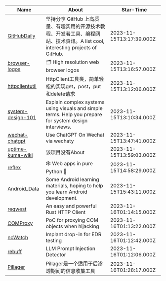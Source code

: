 | Name                                                                                           | About                                                                                                  | Star-Time                |
| ---------------------------------------------------------------------------------------------- | ------------------------------------------------------------------------------------------------------ | ------------------------ |
| [GitHubDaily](https://github.com/GitHubDaily/GitHubDaily) | 坚持分享 GitHub 上高质量、有趣实用的开源技术教程、开发者工具、编程网站、技术资讯。A list cool, interesting projects of GitHub. | 2023-11-15T13:17:39.000Z |
| [browser-logos](https://github.com/alrra/browser-logos) | 🗂 High resolution web browser logos | 2023-11-15T13:16:57.000Z |
| [httpclientutil](https://github.com/JourWon/httpclientutil) | HttpClient工具类，简单轻松的实现get，post，put和delete请求 | 2023-11-15T13:12:06.000Z |
| [system-design-101](https://github.com/ByteByteGoHq/system-design-101) | Explain complex systems using visuals and simple terms. Help you prepare for system design interviews. | 2023-11-15T13:10:34.000Z |
| [wechat-chatgpt](https://github.com/fuergaosi233/wechat-chatgpt) | Use ChatGPT On Wechat via wechaty | 2023-11-15T13:47:41.000Z |
| [uptime-kuma-wiki](https://github.com/louislam/uptime-kuma-wiki) | 该项目没有About | 2023-11-15T13:59:03.000Z |
| [reflex](https://github.com/reflex-dev/reflex) | 🕸 Web apps in pure Python 🐍 | 2023-11-15T14:58:29.000Z |
| [Android_Data](https://github.com/Freelander/Android_Data) | Some Android learning materials, hoping to help you learn Android development. | 2023-11-15T15:43:11.000Z |
| [reqwest](https://github.com/seanmonstar/reqwest) | An easy and powerful Rust HTTP Client | 2023-11-16T01:14:15.000Z |
| [COMProxy](https://github.com/leoloobeek/COMProxy) | PoC for proxying COM objects when hijacking | 2023-11-16T01:13:22.000Z |
| [noWatch](https://github.com/zimnyaa/noWatch) | Implant drop-in for EDR testing | 2023-11-16T01:12:42.000Z |
| [rebuff](https://github.com/protectai/rebuff) | LLM Prompt Injection Detector | 2023-11-16T01:12:06.000Z |
| [Pillager](https://github.com/qwqdanchun/Pillager) | Pillager是一个适用于后渗透期间的信息收集工具 | 2023-11-16T01:28:17.000Z |
